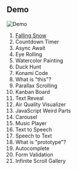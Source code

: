 ## Demo

![Demo](https://user-images.githubusercontent.com/4281887/76953311-19829380-6941-11ea-99d4-088be398ab61.gif)

1. [Falling Snow ](https://js21days.netlify.app/01%20-%20falling%20snow/)
1. Countdown Timer
1. Async Await
1. Eye Rolling
1. Watercolor Painting
1. Duck Hunt
1. Konami Code
1. What is "this"?
1. Parallax Scrolling
1. Kanban Board
1. Text Reveal
1. Air Quality Visualizer
1. JavaScript Weird Parts
1. Carousel
1. Music Player
1. Text to Speech
1. Speech to Text
1. What is "prototype"?
1. Autocomplete
1. Form Validation
1. Infinite Scroll Gallery
